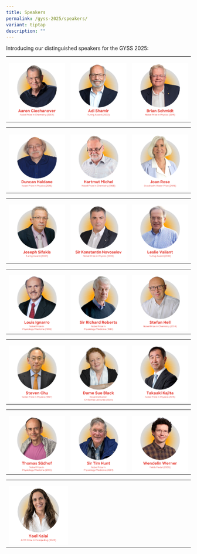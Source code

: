```yaml
---
title: Speakers
permalink: /gyss-2025/speakers/
variant: tiptap
description: ""
---
```

<p>Introducing our distinguished speakers for the GYSS 2025:</p>
<table style="minWidth: 75px">
<colgroup>
<col>
<col>
<col>
</colgroup>
<tbody>
<tr>
<th rowspan="1" colspan="1">
<p></p><a class="isomer-image-wrapper" href="/gyss-2025/speakers/aaron-ciechanover/"><img style="width: 100%" height="auto" width="100%" alt="Aaron Ciechanover" src="/images/GYSS 2025/GYSS_2025_featured_speakers_AJ_01.png"></a>
</th>
<th rowspan="1" colspan="1">
<p></p>
<div class="isomer-image-wrapper">
<img style="width: 100%" height="auto" width="100%" alt="Adi Shamir" src="/images/GYSS 2025/GYSS_2025_featured_speakers_AJ_02.png">
</div>
</th>
<th rowspan="1" colspan="1">
<p></p><a class="isomer-image-wrapper" href="/gyss-2025/speakers/brian-schmidt/"><img style="width: 100%" height="auto" width="100%" alt="Brian Schmidt" src="/images/GYSS 2025/GYSS_2025_featured_speakers_AJ_03.png"></a>
</th>
</tr>
</tbody>
</table>
<table style="minWidth: 75px">
<colgroup>
<col>
<col>
<col>
</colgroup>
<tbody>
<tr>
<th rowspan="1" colspan="1">
<p></p><a class="isomer-image-wrapper" href="/gyss-2025/speakers/duncan-haldane/"><img style="width: 100%" height="auto" width="100%" alt="Duncan Haldane" src="/images/GYSS 2025/GYSS_2025_featured_speakers_AJ_05.png"></a>
</th>
<th rowspan="1" colspan="1">
<p></p><a class="isomer-image-wrapper" href="/gyss-2025/speakers/hartmut-michel/"><img style="width: 100%" height="auto" width="100%" alt="Hartmut Michel" src="/images/GYSS 2025/GYSS_2025_featured_speakers_AJ_06.png"></a>
</th>
<th rowspan="1" colspan="1">
<p></p><a class="isomer-image-wrapper" href="/gyss-2025/speakers/joan-rose/"><img style="width: 100%" height="auto" width="100%" alt="Joan Rose" src="/images/GYSS 2025/GYSS_2025_featured_speakers_AJ_07.png"></a>
</th>
</tr>
</tbody>
</table>
<table style="minWidth: 75px">
<colgroup>
<col>
<col>
<col>
</colgroup>
<tbody>
<tr>
<td rowspan="1" colspan="1">
<p></p><a class="isomer-image-wrapper" href="/gyss-2025/speakers/joseph-sifakis/"><img style="width: 100%" height="auto" width="100%" alt="Joseph Sifakis" src="/images/GYSS 2025/GYSS_2025_featured_speakers_AJ_08.png"></a>
</td>
<td rowspan="1" colspan="1">
<p></p><a class="isomer-image-wrapper" href="/gyss-2025/speakers/konstantin-novoselov/"><img style="width: 100%" height="auto" width="100%" alt="Konstantin Novoselov" src="/images/GYSS 2025/GYSS_2025_featured_speakers_AJ_09.png"></a>
</td>
<td rowspan="1" colspan="1">
<p></p><a class="isomer-image-wrapper" href="/gyss-2025/speakers/leslie-valiant/"><img style="width: 100%" height="auto" width="100%" alt="Leslie Valiant" src="/images/GYSS 2025/GYSS_2025_featured_speakers_AJ_10.png"></a>
</td>
</tr>
</tbody>
</table>
<table style="minWidth: 75px">
<colgroup>
<col>
<col>
<col>
</colgroup>
<tbody>
<tr>
<td rowspan="1" colspan="1">
<p></p><a class="isomer-image-wrapper" href="/gyss-2025/speakers/louis-ignarro/"><img style="width: 100%" height="auto" width="100%" alt="Louis Ignarro" src="/images/GYSS 2025/GYSS_2025_featured_speakers_AJ_11.png"></a>
</td>
<td rowspan="1" colspan="1">
<p></p><a class="isomer-image-wrapper" href="/gyss-2025/speakers/richard-roberts/"><img style="width: 100%" height="auto" width="100%" alt="Richard Roberts" src="/images/GYSS 2025/GYSS_2025_featured_speakers_AJ_12.png"></a>
</td>
<td rowspan="1" colspan="1">
<p></p><a class="isomer-image-wrapper" href="/gyss-2025/speakers/stefan-hell/"><img style="width: 100%" height="auto" width="100%" alt="Stefan Hell" src="/images/GYSS 2025/GYSS_2025_featured_speakers_AJ_14.png"></a>
</td>
</tr>
</tbody>
</table>
<table style="minWidth: 75px">
<colgroup>
<col>
<col>
<col>
</colgroup>
<tbody>
<tr>
<td rowspan="1" colspan="1">
<p></p><a class="isomer-image-wrapper" href="/gyss-2025/speakers/steven-chu/"><img style="width: 100%" height="auto" width="100%" alt="Steven Chu" src="/images/GYSS 2025/GYSS_2025_featured_speakers_AJ_15.png"></a>
</td>
<td rowspan="1" colspan="1">
<p></p><a class="isomer-image-wrapper" href="/gyss-2025/speakers/sue-black/"><img style="width: 100%" height="auto" width="100%" alt="Sue Black" src="/images/GYSS 2025/GYSS_2025_featured_speakers_AJ_16.png"></a>
</td>
<td rowspan="1" colspan="1">
<p></p><a class="isomer-image-wrapper" href="/gyss-2025/speakers/takaaki-kajita/"><img style="width: 100%" height="auto" width="100%" alt="Takaaki Kajita" src="/images/GYSS 2025/GYSS_2025_featured_speakers_AJ_17.png"></a>
</td>
</tr>
</tbody>
</table>
<table style="minWidth: 75px">
<colgroup>
<col>
<col>
<col>
</colgroup>
<tbody>
<tr>
<td rowspan="1" colspan="1">
<p></p><a class="isomer-image-wrapper" href="/gyss-2025/speakers/thomas-sudhof/"><img style="width: 100%" height="auto" width="100%" alt="Thomas Südhof" src="/images/GYSS 2025/GYSS_2025_featured_speakers_AJ_18.png"></a>
</td>
<td rowspan="1" colspan="1">
<p></p><a class="isomer-image-wrapper" href="/gyss-2025/speakers/tim-hunt/"><img style="width: 100%" height="auto" width="100%" alt="Tim Hunt" src="/images/GYSS 2025/GYSS_2025_featured_speakers_AJ_19.png"></a>
</td>
<td rowspan="1" colspan="1">
<p></p><a class="isomer-image-wrapper" href="/gyss-2025/speakers/wendelin-werner/"><img style="width: 100%;" height="auto" width="100%" alt="Wendelin Werner" src="/images/GYSS 2025/GYSS_2025_featured_speakers_AJ_20.png"></a>
</td>
</tr>
</tbody>
</table>
<table style="minWidth: 75px">
<colgroup>
<col>
<col>
<col>
</colgroup>
<tbody>
<tr>
<td rowspan="1" colspan="1">
<p></p><a class="isomer-image-wrapper" href="/gyss-2025/speakers/yael-kalai/"><img style="width: 35%;" height="auto" width="100%" alt="Yael Kalai" src="/images/GYSS 2025/GYSS_2025_featured_speakers_AJ_21.png"></a>
</td>
<td rowspan="1" colspan="1">
<p></p>
</td>
<td rowspan="1" colspan="1">
<p></p>
</td>
</tr>
</tbody>
</table>
<p></p>